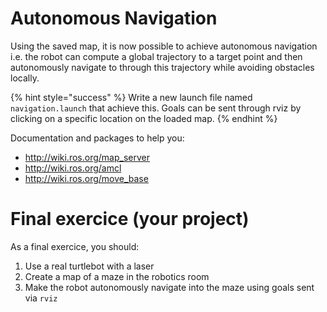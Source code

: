 # Autonomous Navigation

Using the saved map, it is now possible to achieve autonomous navigation i.e. the robot can compute a global trajectory to a target point and then autonomously navigate to through this trajectory while avoiding obstacles locally. 

{% hint style="success" %}
Write a new launch file named `navigation.launch` that achieve this.
Goals can be sent through rviz by clicking on a specific location on the loaded map.
{% endhint %}

Documentation and packages to help you:
- http://wiki.ros.org/map_server
- http://wiki.ros.org/amcl
- http://wiki.ros.org/move_base

# Final exercice (your project)

As a final exercice, you should:

1. Use a real turtlebot with a laser
2. Create a map of a maze in the robotics room 
3. Make the robot autonomously navigate into the maze using goals sent via `rviz`
